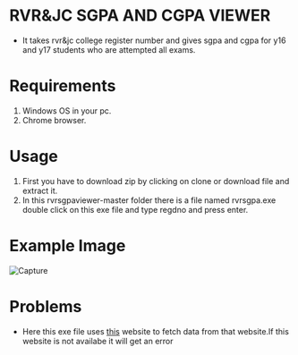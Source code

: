 # RVR&JC SGPA AND CGPA VIEWER
* It takes rvr&amp;jc college register number and gives sgpa and cgpa for y16 and y17 students who are attempted all exams.

# Requirements
1. Windows OS in your pc.
2. Chrome browser.
# Usage
1. First you have to download zip by clicking on clone or download file and extract it.
2. In this rvrsgpaviewer-master folder there is a file named rvrsgpa.exe double click on this exe file and type regdno and press enter.


# Example Image
![Capture](https://user-images.githubusercontent.com/51502744/59155905-3768c100-8ab0-11e9-99bf-17b393027d42.PNG)

# Problems
* Here this exe file uses [this](http://rvrjcce.ac.in/examcell/results/regnoresultsR.php) website to fetch data from that website.If this website is not availabe it will get an error
